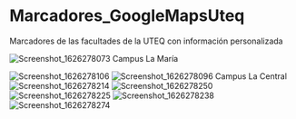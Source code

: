 # Marcadores_GoogleMapsUteq
Marcadores de las facultades de la UTEQ con información personalizada

![Screenshot_1626278073](https://user-images.githubusercontent.com/84941789/125653321-a9afb192-437c-4e9b-a96c-9892a823d06e.png)
Campus La María

![Screenshot_1626278106](https://user-images.githubusercontent.com/84941789/125653410-dd98c087-6e51-43b1-9ab3-4a3ab360a108.png)
![Screenshot_1626278096](https://user-images.githubusercontent.com/84941789/125653365-98e2bab3-367d-4b4f-b123-d6b6b7cc4225.png)
Campus La Central
![Screenshot_1626278214](https://user-images.githubusercontent.com/84941789/125653481-1941544c-1657-49ed-ba30-9e382ef489f9.png)
![Screenshot_1626278250](https://user-images.githubusercontent.com/84941789/125653583-39139fa1-f070-477b-a09e-5435d881fe54.png)
![Screenshot_1626278225](https://user-images.githubusercontent.com/84941789/125653511-72fece15-1295-444a-968a-740cf88fb35d.png)
![Screenshot_1626278238](https://user-images.githubusercontent.com/84941789/125653549-21abef5b-3997-4264-a6ac-31fe764951ef.png)
![Screenshot_1626278274](https://user-images.githubusercontent.com/84941789/125653643-0a0f09da-007f-4eeb-82c9-3a27bb10fefd.png)
